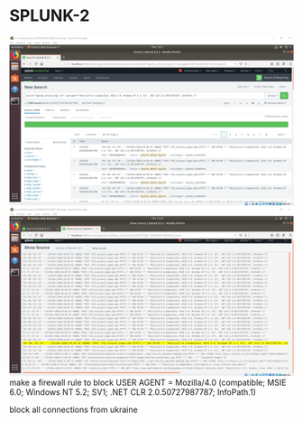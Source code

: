 # SPLUNK-2
<img src="https://github.com/MateiGanea/SPLUNK-2/blob/main/screenshots/Screenshot%202022-05-19%20093156.png?raw=true" alt="user agent">
<img src="https://github.com/MateiGanea/SPLUNK-2/blob/main/screenshots/Screenshot%202022-05-19%20092402.png?raw=true" alt="user agent2">
make a firewall rule to block USER AGENT = Mozilla/4.0 (compatible; MSIE 6.0; Windows NT 5.2; SV1; .NET CLR 2.0.50727987787; InfoPath.1)

block all connections from ukraine
